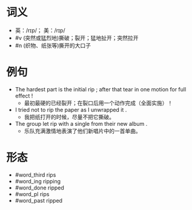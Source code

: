 # 词义
- 英：/rɪp/； 美：/rɪp/
- #v (突然或猛烈地)撕破；裂开；猛地扯开；突然拉开
- #n (织物、纸张等)撕开的大口子
# 例句
- The hardest part is the initial rip ; after that tear in one motion for full effect !
	- 最初最硬的已经裂开；在裂口后用一个动作完成（全面实施）！
- I tried not to rip the paper as I unwrapped it .
	- 我把纸打开的时候，尽量不把它撕破。
- The group let rip with a single from their new album .
	- 乐队充满激情地表演了他们新唱片中的一首单曲。
# 形态
- #word_third rips
- #word_ing ripping
- #word_done ripped
- #word_pl rips
- #word_past ripped
